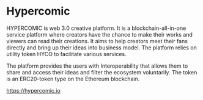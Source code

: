 # Hypercomic

HYPERCOMIC is web 3.0 creative platform. It is a blockchain-all-in-one service platform where creators have the chance to make their works and viewers can read their creations.
It aims to help creators meet their fans directly and bring up their ideas into business model. 
The platform relies on utility token HYCO to facilitate various services. 

The platform provides the users with Interoperability that allows them to share and access their ideas and filter the ecosystem voluntarily. 
The token is an ERC20-token type on the Ethereum blockchain. 

https://hypercomic.io
